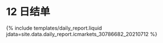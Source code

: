 # 12 日结单

{% include  templates/daily_report.liquid jdata=site.data.daily_report.icmarkets_30786682_20210712 %}